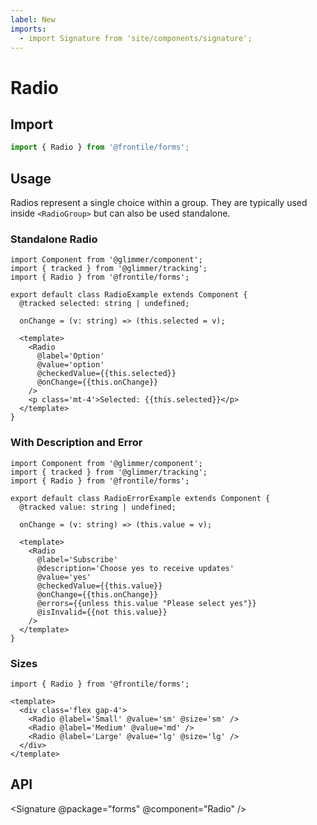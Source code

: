 ```yaml
---
label: New
imports:
  - import Signature from 'site/components/signature';
---
```

# Radio


## Import 

```js
import { Radio } from '@frontile/forms';
```

## Usage

Radios represent a single choice within a group. They are typically
used inside `<RadioGroup>` but can also be used standalone.

### Standalone Radio

```gts preview
import Component from '@glimmer/component';
import { tracked } from '@glimmer/tracking';
import { Radio } from '@frontile/forms';

export default class RadioExample extends Component {
  @tracked selected: string | undefined;

  onChange = (v: string) => (this.selected = v);

  <template>
    <Radio
      @label='Option'
      @value='option'
      @checkedValue={{this.selected}}
      @onChange={{this.onChange}}
    />
    <p class='mt-4'>Selected: {{this.selected}}</p>
  </template>
}
```

### With Description and Error

```gts preview
import Component from '@glimmer/component';
import { tracked } from '@glimmer/tracking';
import { Radio } from '@frontile/forms';

export default class RadioErrorExample extends Component {
  @tracked value: string | undefined;

  onChange = (v: string) => (this.value = v);

  <template>
    <Radio
      @label='Subscribe'
      @description='Choose yes to receive updates'
      @value='yes'
      @checkedValue={{this.value}}
      @onChange={{this.onChange}}
      @errors={{unless this.value "Please select yes"}}
      @isInvalid={{not this.value}}
    />
  </template>
}
```

### Sizes

```gts preview
import { Radio } from '@frontile/forms';

<template>
  <div class='flex gap-4'>
    <Radio @label='Small' @value='sm' @size='sm' />
    <Radio @label='Medium' @value='md' />
    <Radio @label='Large' @value='lg' @size='lg' />
  </div>
</template>
```

## API

<Signature @package="forms" @component="Radio" />
